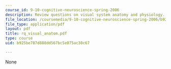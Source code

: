 ```yaml
---
course_id: 9-10-cognitive-neuroscience-spring-2006
description: Review questions on visual system anatomy and physiology.
file_location: /coursemedia/9-10-cognitive-neuroscience-spring-2006/b925be787d888dd567bc5e075ac30c67_rq_visual_anatom.pdf
file_type: application/pdf
layout: pdf
title: rq_visual_anatom.pdf
type: course
uid: b925be787d888dd567bc5e075ac30c67

---
```

None